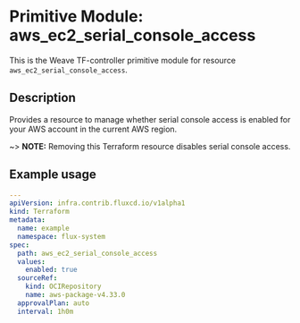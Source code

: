 
# Primitive Module: aws_ec2_serial_console_access

This is the Weave TF-controller primitive module for resource `aws_ec2_serial_console_access`.

## Description

Provides a resource to manage whether serial console access is enabled for your AWS account in the current AWS region.

~> **NOTE:** Removing this Terraform resource disables serial console access.

## Example usage

```yaml
---
apiVersion: infra.contrib.fluxcd.io/v1alpha1
kind: Terraform
metadata:
  name: example
  namespace: flux-system
spec:
  path: aws_ec2_serial_console_access
  values:
    enabled: true
  sourceRef:
    kind: OCIRepository
    name: aws-package-v4.33.0
  approvalPlan: auto
  interval: 1h0m
```
